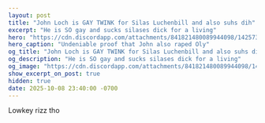 ```yaml
---
layout: post
title: "John Loch is GAY TWINK for Silas Luchenbill and also suhs dih"
excerpt: "He is SO gay and sucks silases dick for a living"
hero: "https://cdn.discordapp.com/attachments/841821480089944098/1425734385218486334/Screenshot_20251008-232223.png?ex=68e8aa1e&is=68e7589e&hm=9aebfe397a827249956ff1d33f2b2702c5de7f1b6e2dcf910ce3be20126c13dc&"
hero_caption: "Undeniable proof that John also raped Oly"
og_title: "John Loch is GAY TWINK for Silas Luchenbill and also suhs dih"
og_description: "He is SO gay and sucks silases dick for a living"
og_image: "https://cdn.discordapp.com/attachments/841821480089944098/1425734385218486334/Screenshot_20251008-232223.png?ex=68e8aa1e&is=68e7589e&hm=9aebfe397a827249956ff1d33f2b2702c5de7f1b6e2dcf910ce3be20126c13dc&"
show_excerpt_on_post: true
hidden: true
date: 2025-10-08 23:40:00 -0700
---
```


Lowkey rizz tho
